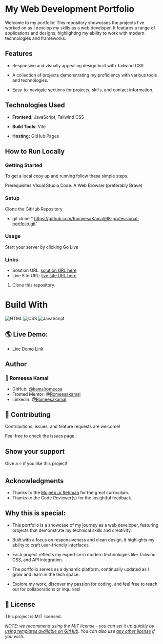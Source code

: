 # My Web Development Portfolio

Welcome to my portfolio! This repository showcases the projects I've worked on as I develop my skills as a web developer. It features a range of applications and designs, highlighting my ability to work with modern technologies and frameworks.

## Features

- Responsive and visually appealing design built with Tailwind CSS.

- A collection of projects demonstrating my proficiency with various tools and technologies.

- Easy-to-navigate sections for projects, skills, and contact information.

## Technologies Used

- **Frontend:** JavaScript, Tailwind CSS

- **Build Tools:** Vite

- **Hosting:** GitHub Pages

## How to Run Locally

### Getting Started

To get a local copy up and running follow these simple steps.

Prerequisites
VIsual Studio Code.
A Web Browser (preferably Brave)

### Setup

Clone the GitHub Repository

- git clone " https://github.com/RomeesaKamal/RK-professional-portfolio.git"

### Usage

Start your server by clicking Go Live

### Links

- Solution URL: [solution URL here](https://github.com/RomeesaKamal/RK-professional-portfolio)
- Live Site URL: [live site URL here](https://romeesakamal.github.io/RK-professional-portfolio/)

1. Clone this repository:

# Build With

![HTML](https://img.shields.io/badge/-HTML-orange)
![CSS](https://img.shields.io/badge/-CSS-blue)
![JavaScript](https://img.shields.io/badge/-JavaScript-yellow)

## 🌎 Live Demo:

- [Live Demo Link](https://romeesakamal.github.io/RK-professional-portfolio/)


## Author

### 👤 **Romeesa Kamal**

- GitHub: [@kamalromeesa](https://github.com/RomeesaKamal/)
- Fronted Mentor: [@Romeesakamal](https://www.frontendmentor.io/profile/RomeesaKamal)
- Linkedin: [@Romeesakamal](https://www.linkedin.com/in/romeesa-kamal-7864b8342/)

## 🤝 Contributing

Contributions, issues, and feature requests are welcome!

Feel free to check the issues page.

## Show your support

Give a ⭐️ if you like this project!

## Acknowledgments

- Thanks to the [Mujeeb ur Rehman](https://github.com/Mujeeb4582/) for the great curriculum.
- Thanks to the Code Reviewer(s) for the insightful feedback.


## Why this is special:

- This portfolio is a showcase of my journey as a web developer, featuring projects that demonstrate my technical skills and creativity.

- Built with a focus on responsiveness and clean design, it highlights my ability to craft user-friendly interfaces.

- Each project reflects my expertise in modern technologies like  Tailwind CSS, and API integration.

- The portfolio serves as a dynamic platform, continually updated as I grow and learn in the tech space.

- Explore my work, discover my passion for coding, and feel free to reach out for collaborations or inquiries!

## 📝 License

This project is MIT licensed.

_NOTE: we recommend using the [MIT license](https://choosealicense.com/licenses/mit/) - you can set it up quickly by [using templates available on GitHub](https://docs.github.com/en/communities/setting-up-your-project-for-healthy-contributions/adding-a-license-to-a-repository). You can also use [any other license](https://choosealicense.com/licenses/) if you wish._